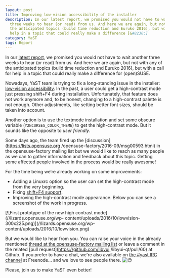 ```yaml
---
layout: post
title: Improving low-vision accessibility of the installer
description: In our latest report, we promised you would not have to wait another
  three weeks to hear (or read) from us. And here we are again, but not with any of
  the anticipated topics (build time reduction and Euruko 2016), but with a call for
  help in a topic that could really make a difference [&#8230;]
category: YaST
tags: Report
---
```


In our [latest report](https://lizards.opensuse.org/?p=11983), we promised you
would not have to wait another three weeks to hear (or read) from us. And here
we are again, but not with any of the anticipated topics (build time reduction
and Euruko 2016), but with a call for help in a topic that could really make a
difference for (open)SUSE.

Nowadays, YaST team is trying to fix a long-standing issue in the installer:
[low-vision accessibility](https://bugzilla.suse.com/show_bug.cgi?id=780621).
In the past, a user could get a high-contrast mode just pressing shift+F4
during installation. Unfortunately, that feature does not work anymore and, to
be honest, changing to a high-contrast palette is not enough. Other
adjustments, like setting better font sizes, should be taken into account.

Another option is to use the textmode installation and set some obscure
variable (`Y2NCURSES_COLOR_THEME`) to get the high-contrast mode. But it
sounds like the opposite to _user friendly_.

Some days ago, the team fired up the [discussion](https://lists.opensuse.org
/opensuse-factory/2016-09/msg00593.html) in the opensuse-factory mailing list
but we would like to reach as many people as we can to gather information and
feedback about this topic. Getting some affected people involved in the
process would be really awesome!

For the time being we’re already working on some improvements:

  * Adding a Linuxrc option so the user can set the high-contrast mode from the very beginning. 
  * Fixing [shift+F4 support](http://bugzilla.novell.com/show_bug.cgi?id=768112). 
  * Improving the high-contrast mode appearance. Below you can see a screenshot of the work in progress. 

[![First prototype of the new high contrast mode](//lizards.opensuse.org/wp-
content/uploads/2016/10/lowvision-300x225.png)](//lizards.opensuse.org/wp-
content/uploads/2016/10/lowvision.png)

But we would like to hear from you. You can raise your voice in the already
mentioned [thread at the opensuse-factory mailing
list](https://lists.opensuse.org/opensuse-factory/2016-09/msg00593.html) or
leave a comment in the related [pull request](https://github.com/libyui
/libyui-qt/pull/60) at Github. If you prefer to have a chat, we're also
available on [the #yast IRC channel](irc://irc.opensuse.org/yast) at Freenode…
and we love to see people there.
![😉](https://s.w.org/images/core/emoji/2/72x72/1f609.png)

Please, join us to make YaST even better!

